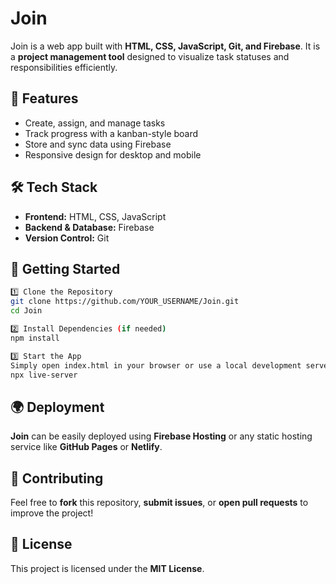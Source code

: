 # Join  

Join is a web app built with **HTML, CSS, JavaScript, Git, and Firebase**. It is a **project management tool** designed to visualize task statuses and responsibilities efficiently.  

## 🚀 Features  
- Create, assign, and manage tasks  
- Track progress with a kanban-style board  
- Store and sync data using Firebase  
- Responsive design for desktop and mobile  

## 🛠 Tech Stack  
- **Frontend:** HTML, CSS, JavaScript  
- **Backend & Database:** Firebase  
- **Version Control:** Git  

## 📌 Getting Started  

```bash
1️⃣ Clone the Repository  
git clone https://github.com/YOUR_USERNAME/Join.git
cd Join

2️⃣ Install Dependencies (if needed)
npm install

3️⃣ Start the App
Simply open index.html in your browser or use a local development server like:
npx live-server
```

## 🌍 Deployment
**Join** can be easily deployed using **Firebase Hosting** or any static hosting service like **GitHub Pages** or **Netlify**.

## 🤝 Contributing
Feel free to **fork** this repository, **submit issues**, or **open pull requests** to improve the project!

## 📜 License
This project is licensed under the **MIT License**.
